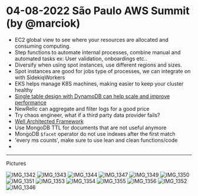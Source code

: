 # 04-08-2022 São Paulo AWS Summit (by @marciok)

- EC2 global view to see where your resources are allocated and consuming computing.
- Step functions to automate internal processes, combine manual and automated tasks ex: User validation, onboardings etc..
- Diversify when using spot instances, use different regions and sizes.
- Spot instances are good for jobs type of processes, we can integrate on with SidekiqWorkers
- EKS helps manage K8S machines, making easier to keep your cluster healthy 
- [Single table design with DynamoDB can help scale and improve performance](https://aws.amazon.com/blogs/compute/creating-a-single-table-design-with-amazon-dynamodb/)
- NewRelic can aggregate and filter logs for a good price
- Try chaos engineer, what if a third party data provider fails? 
- [Well Architected Framework](https://docs.aws.amazon.com/wellarchitected/latest/framework/welcome.html)
- Use MongoDB TTL for documents that are not useful anymore
- MongoDB `$facet` operator do not use indexes after the first match
- 'every ms counts', make sure to use lean and clean functions/code
- 

---

Pictures 


![IMG_1342](https://user-images.githubusercontent.com/311156/182886755-1ebe8283-be1a-428f-99f4-fb6c9bb018e8.jpeg)
![IMG_1343](https://user-images.githubusercontent.com/311156/182886778-ea703798-5abd-4b97-acd4-658e2d7d2c58.jpeg)
![IMG_1344](https://user-images.githubusercontent.com/311156/182886786-c550d64f-c0a8-45c9-81d4-7e8c3d04e5f4.jpeg)
![IMG_1347](https://user-images.githubusercontent.com/311156/182886791-18c555ae-2ee4-49dc-906e-45a300f56a13.jpeg)
![IMG_1349](https://user-images.githubusercontent.com/311156/182886794-21065744-f0cc-451b-a216-57462f3fdbc7.jpeg)
![IMG_1350](https://user-images.githubusercontent.com/311156/182886797-beb4a249-0f4c-446e-91ac-1e94bc6e9f0a.jpeg)
![IMG_1351](https://user-images.githubusercontent.com/311156/182886800-da6fbfc8-51c7-4899-988d-a56950927f64.jpeg)
![IMG_1353](https://user-images.githubusercontent.com/311156/182886802-f949768a-1315-4e81-93cb-0e33fc4bc660.jpeg)
![IMG_1354](https://user-images.githubusercontent.com/311156/182886805-c9873303-ae14-4e70-83c6-cd1b7255f10d.jpeg)
![IMG_1355](https://user-images.githubusercontent.com/311156/182886813-66795635-151e-4a54-8b11-79028b871173.jpeg)
![IMG_1356](https://user-images.githubusercontent.com/311156/182886823-77eca03a-e736-4be9-965a-4682a9453f8b.jpeg)
![IMG_1352](https://user-images.githubusercontent.com/311156/182886828-6fb54cbc-3f07-41cd-a7db-e60b91c37496.jpeg)
![IMG_1346](https://user-images.githubusercontent.com/311156/182886833-b1528b2a-d1e3-459d-979e-5d777127df60.jpeg)
